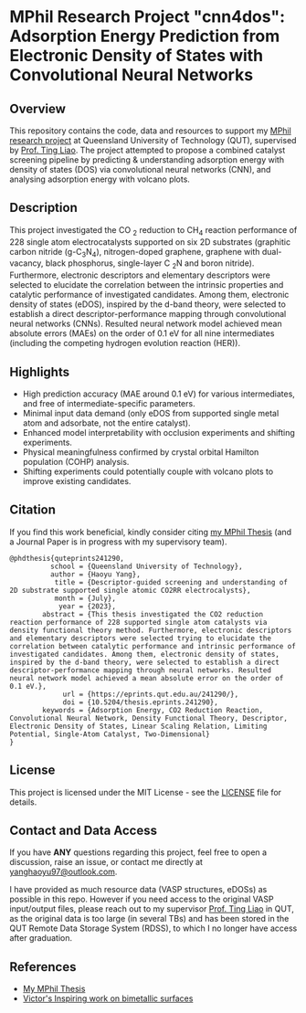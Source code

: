 # MPhil Research Project "cnn4dos": Adsorption Energy Prediction from Electronic Density of States with Convolutional Neural Networks

## Overview

This repository contains the code, data and resources to support my [MPhil research project](https://eprints.qut.edu.au/241290/) at Queensland University of Technology (QUT), supervised by [Prof. Ting Liao](https://www.qut.edu.au/about/our-people/academic-profiles/t3.liao). The project attempted to propose a combined catalyst screening pipeline by predicting & understanding adsorption energy with density of states (DOS) via convolutional neural networks (CNN), and analysing adsorption energy with volcano plots.

## Description

This project investigated the CO <sub>2</sub> reduction to CH<sub>4</sub> reaction performance of 228 single atom electrocatalysts supported on six 2D substrates (graphitic carbon nitride (g-C<sub>3</sub>N<sub>4</sub>), nitrogen-doped graphene, graphene with dual-vacancy, black phosphorus, single-layer C <sub>2</sub>N and boron nitride). Furthermore, electronic descriptors and elementary descriptors were selected to elucidate the correlation between the intrinsic properties and catalytic performance of investigated candidates. Among them, electronic density of states (eDOS), inspired by the d-band theory, were selected to establish a direct descriptor-performance mapping through convolutional neural networks (CNNs). Resulted neural network model achieved mean absolute errors (MAEs) on the order of 0.1 eV for all nine intermediates (including the competing hydrogen evolution reaction (HER)).

## Highlights

- High prediction accuracy (MAE around 0.1 eV) for various intermediates, and free of intermediate-specific parameters.
- Minimal input data demand (only eDOS from supported single metal atom and adsorbate, not the entire catalyst).
- Enhanced model interpretability with occlusion experiments and shifting experiments.
- Physical meaningfulness confirmed by crystal orbital Hamilton population (COHP) analysis.
- Shifting experiments could potentially couple with volcano plots to improve existing candidates.

## Citation

If you find this work beneficial, kindly consider citing [my MPhil Thesis](https://eprints.qut.edu.au/241290/) (and a Journal Paper is in progress with my supervisory team).

```
@phdthesis{quteprints241290,
          school = {Queensland University of Technology},
          author = {Haoyu Yang},
           title = {Descriptor-guided screening and understanding of 2D substrate supported single atomic CO2RR electrocalysts},
           month = {July},
            year = {2023},
        abstract = {This thesis investigated the CO2 reduction reaction performance of 228 supported single atom catalysts via density functional theory method. Furthermore, electronic descriptors and elementary descriptors were selected trying to elucidate the correlation between catalytic performance and intrinsic performance of investigated candidates. Among them, electronic density of states, inspired by the d-band theory, were selected to establish a direct descriptor-performance mapping through neural networks. Resulted neural network model achieved a mean absolute error on the order of 0.1 eV.},
             url = {https://eprints.qut.edu.au/241290/},
             doi = {10.5204/thesis.eprints.241290},
        keywords = {Adsorption Energy, CO2 Reduction Reaction, Convolutional Neural Network, Density Functional Theory, Descriptor, Electronic Density of States, Linear Scaling Relation, Limiting Potential, Single-Atom Catalyst, Two-Dimensional}
}
```

## License

This project is licensed under the MIT License - see the [LICENSE](./LICENSE) file for details.

## Contact and Data Access

If you have **ANY** questions regarding this project, feel free to open a discussion, raise an issue, or contact me directly at [yanghaoyu97@outlook.com](yanghaoyu97@outlook.com).

I have provided as much resource data (VASP structures, eDOSs) as possible in this repo. However if you need access to the original VASP input/output files, please reach out to my supervisor [Prof. Ting Liao](https://www.qut.edu.au/about/our-people/academic-profiles/t3.liao) in QUT, as the original data is too large (in several TBs) and has been stored in the QUT Remote Data Storage System (RDSS), to which I no longer have access after graduation.

## References

- [My MPhil Thesis](https://eprints.qut.edu.au/241290/)
- [Victor\'s Inspiring work on bimetallic surfaces](https://www.nature.com/articles/s41467-020-20342-6)
